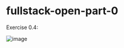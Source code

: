 # fullstack-open-part-0

Exercise 0.4:

![image](https://github.com/vilequarter/fullstack-open-part-0/assets/44734839/880a6090-0681-4ee6-a46c-e937ab3ec910)
